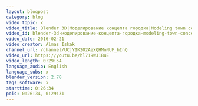 ```yaml
---
layout: blogpost
category: blog
video_topic: x
video_title: Blender 3D|Моделирование концепта городка|Modeling town concept
video_id: blender-3d-моделирование-концепта-городка-modeling-town-concept
video_date: 2016-02-21
video_creator: Almas Iskak
channel_url: /channel/UCjYIK2O2AeXQHMnNUF_hInQ
video_url: https://youtu.be/hl719WJ1BuE
video_length: 0:29:54
language_audio: English
language_subs: x
blender_version: 2.78
tags_software: x
starttime: 0:26:34
pois: 0:26:34, 0:29:31
---
```

